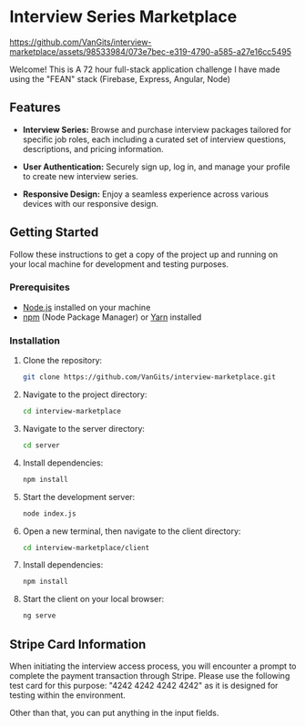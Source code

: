 # Interview Series Marketplace

https://github.com/VanGits/interview-marketplace/assets/98533984/073e7bec-e319-4790-a585-a27e16cc5495

Welcome! This is A 72 hour full-stack application challenge I have made using the "FEAN" stack (Firebase, Express, Angular, Node)

## Features

- **Interview Series:** Browse and purchase interview packages tailored for specific job roles, each including a curated set of interview questions, descriptions, and pricing information.

- **User Authentication:** Securely sign up, log in, and manage your profile to create new interview series.

- **Responsive Design:** Enjoy a seamless experience across various devices with our responsive design.

## Getting Started

Follow these instructions to get a copy of the project up and running on your local machine for development and testing purposes.

### Prerequisites

- [Node.js](https://nodejs.org/) installed on your machine
- [npm](https://www.npmjs.com/) (Node Package Manager) or [Yarn](https://yarnpkg.com/) installed

### Installation

1. Clone the repository:
   ```bash
   git clone https://github.com/VanGits/interview-marketplace.git
   ```

2. Navigate to the project directory:
   ```bash
   cd interview-marketplace
   ```
3. Navigate to the server directory:
   ```bash
   cd server
   ```

4. Install dependencies:
   ```bash
   npm install
   ```

4. Start the development server:
   ```bash
   node index.js
   ```

5. Open a new terminal, then navigate to the client directory:
   ```bash
   cd interview-marketplace/client
   ```
6. Install dependencies:
   ```bash
   npm install
   ```
7. Start the client on your local browser:
   ```bash
   ng serve
   ```

## Stripe Card Information

When initiating the interview access process, you will encounter a prompt to complete the payment transaction through Stripe. Please use the following test card for this purpose: "4242 4242 4242 4242" as it is designed for testing within the environment.

Other than that, you can put anything in the input fields.


